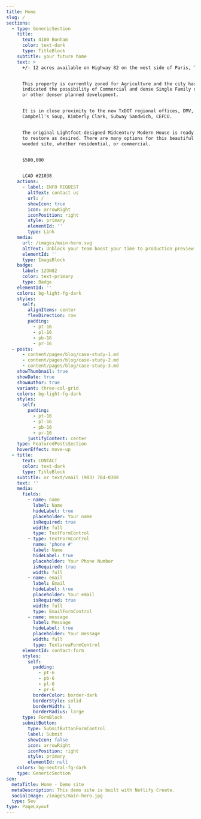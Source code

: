 ```yaml
---
title: Home
slug: /
sections:
  - type: GenericSection
    title:
      text: 4100 Bonham
      color: text-dark
      type: TitleBlock
    subtitle: your future home
    text: >
      +/- 12 acres available on Highway 82 on the west side of Paris, TX.


      This property is currently zoned for Agriculture and the city has
      indicated the possibility of Commercial and dense Single Family rezoning
      or other denser planned development.


      It is in close proximity to the new TxDOT regional offices, DMV,
      Campbell's Soup, Kimberly Clark, Subway Sandwich, CEFCO.


      The original Lightfoot-designed Midcentury Modern House is ready for you
      to restore as desired. There are many options for this beautiful 1/3
      wooded site, whether residential, or commercial.


      $500,000


      LCAD #21038
    actions:
      - label: INFO REQUEST
        altText: contact us
        url: /
        showIcon: true
        icon: arrowRight
        iconPosition: right
        style: primary
        elementId: ''
        type: Link
    media:
      url: /images/main-hero.svg
      altText: Unblock your team boost your time to production preview
      elementId: ''
      type: ImageBlock
    badge:
      label: 12ON82
      color: text-primary
      type: Badge
    elementId: ''
    colors: bg-light-fg-dark
    styles:
      self:
        alignItems: center
        flexDirection: row
        padding:
          - pt-16
          - pl-16
          - pb-16
          - pr-16
  - posts:
      - content/pages/blog/case-study-1.md
      - content/pages/blog/case-study-2.md
      - content/pages/blog/case-study-3.md
    showThumbnail: true
    showDate: true
    showAuthor: true
    variant: three-col-grid
    colors: bg-light-fg-dark
    styles:
      self:
        padding:
          - pt-16
          - pl-16
          - pb-16
          - pr-16
        justifyContent: center
    type: FeaturedPostsSection
    hoverEffect: move-up
  - title:
      text: CONTACT
      color: text-dark
      type: TitleBlock
    subtitle: or text/vmail (903) 784-0308
    text: ''
    media:
      fields:
        - name: name
          label: Name
          hideLabel: true
          placeholder: Your name
          isRequired: true
          width: full
          type: TextFormControl
        - type: TextFormControl
          name: 'phone #'
          label: Name
          hideLabel: true
          placeholder: Your Phone Number
          isRequired: true
          width: full
        - name: email
          label: Email
          hideLabel: true
          placeholder: Your email
          isRequired: true
          width: full
          type: EmailFormControl
        - name: message
          label: Message
          hideLabel: true
          placeholder: Your message
          width: full
          type: TextareaFormControl
      elementId: contact-form
      styles:
        self:
          padding:
            - pt-6
            - pb-6
            - pl-6
            - pr-6
          borderColor: border-dark
          borderStyle: solid
          borderWidth: 1
          borderRadius: large
      type: FormBlock
      submitButton:
        type: SubmitButtonFormControl
        label: Submit
        showIcon: false
        icon: arrowRight
        iconPosition: right
        style: primary
        elementId: null
    colors: bg-neutral-fg-dark
    type: GenericSection
seo:
  metaTitle: Home - Demo site
  metaDescription: This demo site is built with Netlify Create.
  socialImage: /images/main-hero.jpg
  type: Seo
type: PageLayout
---
```

